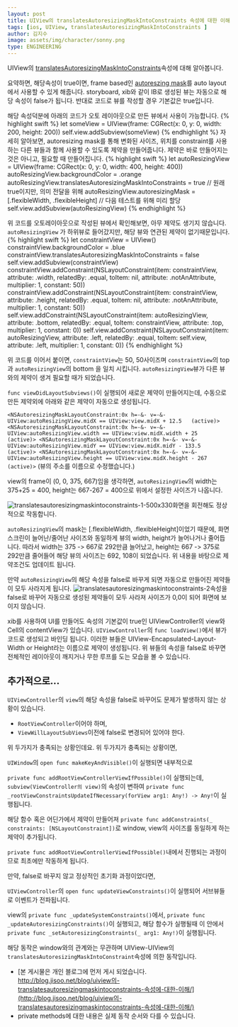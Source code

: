 ```yaml
---
layout: post
title: UIView의 translatesAutoresizingMaskIntoConstraints 속성에 대한 이해
tags: [ios, UIView, translatesAutoresizingMaskIntoConstraints ]
author: 김지수
image: assets/img/character/sonny.png 
type: ENGINEERING
---
```


UIView의 [translatesAutoresizingMaskIntoConstraints](https://developer.apple.com/documentation/uikit/uiview/1622572-translatesautoresizingmaskintoco)속성에 대해 알아봅니다.

요약하면, 해당속성이 true이면, frame based인 [autoreszing mask](https://developer.apple.com/documentation/uikit/uiview/1622559-autoresizingmask)를 auto layout에서 사용할 수 있게 해줍니다.
storyboard, xib와 같이 IB로 생성된 뷰는 자동으로 해당 속성이 false가 됩니다. 반대로 코드로 뷰를 작성할 경우 기본값은 true입니다.

해당 속성덕분에 아래의 코드가 오토 레이아웃으로 만든 뷰에서 사용이 가능합니다.
{% highlight swift %}
let someView = UIView(frame: CGRect(x: 0, y: 0, width: 200, height: 200))
self.view.addSubview(someView)
{% endhighlight %}
자세히 알아보면, autoresizing mask를 통해 변화된 사이즈, 위치를 constraint를 사용하는 다른 뷰들과 함께 사용할 수 있도록 제약을 만들어줍니다.
제약은 바로 만들어지는것은 아니고, 필요할 때 만들어집니다.
{% highlight swift %}
let autoResizingView = UIView(frame: CGRect(x: 0, y: 0, width: 400, height: 400))
autoResizingView.backgroundColor = .orange
autoResizingView.translatesAutoresizingMaskIntoConstraints = true // 원래 true이지만, 의미 전달을 위해
autoResizingView.autoresizingMask = [.flexibleWidth, .flexibleHeight] // 다음 테스트를 위해 미리 할당
self.view.addSubview(autoResizingView)
{% endhighlight %}

위 코드를 오토레이아웃으로 작성된 뷰에서 확인해보면, 아무 제약도 생기지 않습니다. `autoResizingView` 가 하위뷰로 들어갔지만, 해당 뷰와 연관된 제약이 없기때문입니다.
{% highlight swift %}
let constraintView = UIView()
constraintView.backgroundColor = .blue
constraintView.translatesAutoresizingMaskIntoConstraints = false
self.view.addSubview(constraintView)
constraintView.addConstraint(NSLayoutConstraint(item: constraintView, attribute: .width, relatedBy: .equal, toItem: nil, attribute: .notAnAttribute, multiplier: 1, constant: 50))
constraintView.addConstraint(NSLayoutConstraint(item: constraintView, attribute: .height, relatedBy: .equal, toItem: nil, attribute: .notAnAttribute, multiplier: 1, constant: 50))
self.view.addConstraint(NSLayoutConstraint(item: autoResizingView, attribute: .bottom, relatedBy: .equal, toItem: constraintView, attribute: .top, multiplier: 1, constant: 0))
self.view.addConstraint(NSLayoutConstraint(item: autoResizingView, attribute: .left, relatedBy: .equal, toItem: self.view, attribute: .left, multiplier: 1, constant: 0))
{% endhighlight %}

위 코드를 이어서 붙이면, `constraintView`는 50, 50사이즈며 `constraintView`의 top과 `autoResizingView`의 bottom 을 일치 시킵니다. `autoResizingView`뷰가 다른 뷰와의 제약이 생겨 필요할 때가 되었습니다.

`func viewDidLayoutSubviews()`이 실행되어 새로운 제약이 만들어지는데, 수동으로 만든 제약외에 아래와 같은 제약이 자동으로 생성됩니다.

`<NSAutoresizingMaskLayoutConstraint:0x h=-&- v=-&- UIView:autoResizingView.midX == UIView:view.midX + 12.5   (active)>
<NSAutoresizingMaskLayoutConstraint:0x h=-&- v=-&- UIView:autoResizingView.width == UIView:view.midX.width + 25   (active)>
<NSAutoresizingMaskLayoutConstraint:0x h=-&- v=-&- UIView:autoResizingView.midY == UIView:view.midX.midY - 133.5   (active)>
<NSAutoresizingMaskLayoutConstraint:0x h=-&- v=-&- UIView:autoResizingView.height == UIView:view.midX.height - 267   (active)>`
(뷰의 주소를 이름으로 수정했습니다.)

view의 frame이 (0, 0, 375, 667)임을 생각하면, `autoResizingView`의 width는 375+25 = 400, height는 667-267 = 400으로 위에서 설정한 사이즈가 나옵니다.

![translatesautoresizingmaskintoconstraints-1-500x330](http://blog.jisoo.net/static/media/uploads/translatesAutoresizingMaskIntoConstraints/.thumbnails/translatesautoresizingmaskintoconstraints-1.png/translatesautoresizingmaskintoconstraints-1-500x330.png)화면을 회전해도 정상적으로 작동합니다.

`autoResizingView`의 mask는 [.flexibleWidth, .flexibleHeight]이었기 때문에, 화면 스크린이 늘어난/줄어난 사이즈와 동일하게 뷰의 width, height가 늘어나거나 줄어듭니다.
따라서 width는 375 -> 667로 292만큼 늘어났고, height는 667 -> 375로 292만큼 줄어들어 해당 뷰의 사이즈는 692, 108이 되었습니다.
위 내용을 바탕으로 제약조건도 업데이트 됩니다.

만약 `autoResizingView`의 해당 속성을 false로 바꾸게 되면 자동으로 만들어진 제약들이 모두 사라지게 됩니다.
![translatesautoresizingmaskintoconstraints-2](http://blog.jisoo.net/static/media/uploads/translatesAutoresizingMaskIntoConstraints/translatesautoresizingmaskintoconstraints-2.png)속성을 false로 바꾸어 자동으로 생성된 제약들이 모두 사라져 사이즈가 0,0이 되어 화면에 보이지 않습니다.

xib를 사용하여 UI를 만들어도 속성의 기본값이 true인 UIViewController의 view와 Cell의 contentView가 있습니다.
`UIViewController`의 `func loadView()`에서 뷰가 코드로 생성되고 바인딩 됩니다.
이러한 뷰들은 UIView-Encapsulated-Layout-Width or Height라는 이름으로 제약이 생성됩니다.
위 뷰들의 속성을 false로 바꾸면 전체적인 레이아웃이 깨지거나 무한 루프를 도는 모습을 볼 수 있습니다.

## 추가적으로...
`UIViewController`의 `view`의 해당 속성을 false로 바꾸어도 문제가 발생하지 않는 상황이 있습니다. 
- `RootViewController`이어야 하며,
- `ViewWillLayoutSubViews`이전에 false로 변경되어 있어야 한다.

위 두가지가 충족되는 상황인데요. 위 두가지가 충족되는 상황이면,
 
`UIWindow`의 `open func makeKeyAndVisible()`이 실행되면 내부적으로

`private func addRootViewControllerViewIfPossible()`이 실행되는데, `subview(ViewController의 view)`의 속성이 변하여 `private func _rootViewConstraintsUpdateIfNecessary(forView arg1: Any!) -> Any!`이 실행됩니다.

해당 함수 혹은 어딘가에서 제약이 만들어져 `private func addConstraints(_ constraints: [NSLayoutConstraint])`로 window, view의 사이즈를 동일하게 하는 제약이 추가됩니다.

`private func addRootViewControllerViewIfPossible()`내에서 진행되는 과정이므로 최초에만 작동하게 됩니다. 

만약, false로 바꾸지 않고 정상적인 초기화 과정이었다면,

`UIViewController`의 `open func updateViewConstraints()`이 실행되어 서브뷰들로 이벤트가 전파됩니다.
 
view의 `private func _updateSystemConstraints()`에서, `private func _updateAutoresizingConstraints()`이 실행되고, 해당 함수가 실행될때 이 안에서 `private func _setAutoresizingConstraints(_ arg1: Any!)`이 실행됩니다. 

해당 동작은 window와의 관계와는 무관하며 UIView-UIView의 `translatesAutoresizingMaskIntoConstraint`속성에 의한 동작입니다.



  * [본 게시물은 개인 블로그에 먼저 게시 되었습니다. http://blog.jisoo.net/blog/uiview의-translatesautoresizingmaskintoconstraints-속성에-대한-이해/](http://blog.jisoo.net/blog/uiview의-translatesautoresizingmaskintoconstraints-속성에-대한-이해/)
  * private methods에 대한 내용은 실제 동작 순서와 다를 수 있습니다.
